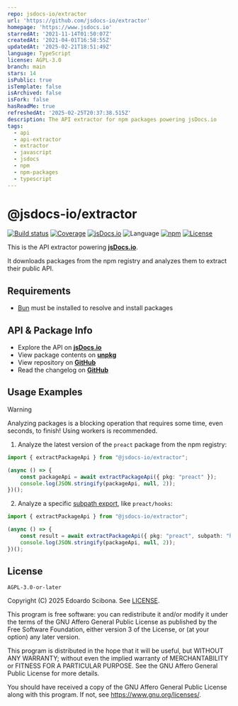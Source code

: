 ```yaml
---
repo: jsdocs-io/extractor
url: 'https://github.com/jsdocs-io/extractor'
homepage: 'https://www.jsdocs.io'
starredAt: '2021-11-14T01:50:07Z'
createdAt: '2021-04-01T16:58:55Z'
updatedAt: '2025-02-21T18:51:49Z'
language: TypeScript
license: AGPL-3.0
branch: main
stars: 14
isPublic: true
isTemplate: false
isArchived: false
isFork: false
hasReadMe: true
refreshedAt: '2025-02-25T20:37:38.515Z'
description: The API extractor for npm packages powering jsDocs.io
tags:
  - api
  - api-extractor
  - extractor
  - javascript
  - jsdocs
  - npm
  - npm-packages
  - typescript
---
```


# @jsdocs-io/extractor

[![Build status](https://img.shields.io/github/actions/workflow/status/jsdocs-io/extractor/main.yml?branch=main)](https://github.com/jsdocs-io/extractor/actions/workflows/main.yml?query=workflow%3ACI)
[![Coverage](https://img.shields.io/codecov/c/gh/jsdocs-io/extractor)](https://codecov.io/gh/jsdocs-io/extractor)
[![jsDocs.io](https://img.shields.io/badge/jsDocs.io-reference-blue)](https://www.jsdocs.io/package/@jsdocs-io/extractor)
![Language](https://img.shields.io/github/languages/top/jsdocs-io/extractor)
[![npm](https://img.shields.io/npm/v/@jsdocs-io/extractor)](https://www.npmjs.com/package/@jsdocs-io/extractor)
[![License](https://img.shields.io/github/license/jsdocs-io/extractor)](https://github.com/jsdocs-io/extractor/blob/main/LICENSE)

This is the API extractor powering [**jsDocs.io**](https://www.jsdocs.io).

It downloads packages from the npm registry and analyzes them to extract their public API.

## Requirements

- [Bun](https://bun.sh/) must be installed to resolve and install packages

## API & Package Info

- Explore the API on [**jsDocs.io**](https://www.jsdocs.io/package/@jsdocs-io/extractor)
- View package contents on [**unpkg**](https://unpkg.com/@jsdocs-io/extractor/)
- View repository on [**GitHub**](https://github.com/jsdocs-io/extractor)
- Read the changelog on [**GitHub**](https://github.com/jsdocs-io/extractor/blob/main/CHANGELOG.md)

## Usage Examples

> [!WARNING]
> Analyzing packages is a blocking operation that requires some time, even seconds, to finish!
> Using workers is recommended.

1. Analyze the latest version of the `preact` package from the npm registry:

```ts
import { extractPackageApi } from "@jsdocs-io/extractor";

(async () => {
	const packageApi = await extractPackageApi({ pkg: "preact" });
	console.log(JSON.stringify(packageApi, null, 2));
})();
```

2. Analyze a specific [subpath export](https://nodejs.org/api/packages.html#subpath-exports), like `preact/hooks`:

```ts
import { extractPackageApi } from "@jsdocs-io/extractor";

(async () => {
	const result = await extractPackageApi({ pkg: "preact", subpath: "hooks" });
	console.log(JSON.stringify(packageApi, null, 2));
})();
```

## License

    AGPL-3.0-or-later

Copyright (C) 2025 Edoardo Scibona. See [LICENSE](LICENSE).

This program is free software: you can redistribute it and/or modify
it under the terms of the GNU Affero General Public License as published by
the Free Software Foundation, either version 3 of the License, or
(at your option) any later version.

This program is distributed in the hope that it will be useful,
but WITHOUT ANY WARRANTY; without even the implied warranty of
MERCHANTABILITY or FITNESS FOR A PARTICULAR PURPOSE. See the
GNU Affero General Public License for more details.

You should have received a copy of the GNU Affero General Public License
along with this program. If not, see <https://www.gnu.org/licenses/>.
